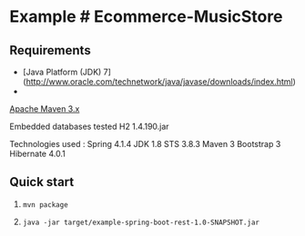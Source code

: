 Example # Ecommerce-MusicStore
================================
Requirements
------------
* [Java Platform (JDK) 7]
(http://www.oracle.com/technetwork/java/javase/downloads/index.html)
*
 [Apache Maven 3.x](http://maven.apache.org/)
 
 Embedded databases tested 
 H2 1.4.190.jar


Technologies used :
Spring 4.1.4
JDK 1.8
STS 3.8.3
Maven 3
Bootstrap 3
Hibernate 4.0.1

Quick start
-----------
1. `mvn package`

2. `java -jar target/example-spring-boot-rest-1.0-SNAPSHOT.jar`

